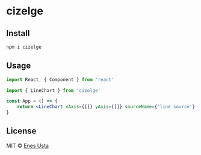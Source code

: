 # cizelge

## Install

```bash
npm i cizelge
```

## Usage

```jsx
import React, { Component } from 'react'

import { LineChart } from 'cizelge'

const App = () => {
    return <LineChart xAxis={[]} yAxis={[]} sourceName={'line source'} />
}
```

## License

MIT © [Enes Usta](https://github.com/enesusta)
